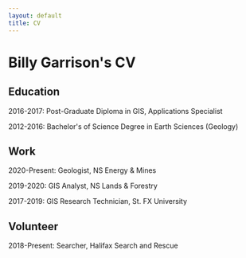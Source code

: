 ```yaml
---
layout: default
title: CV
---
```


# Billy Garrison's CV

## Education
2016-2017: Post-Graduate Diploma in GIS, Applications Specialist

2012-2016: Bachelor's of Science Degree in Earth Sciences (Geology)

## Work
2020-Present: Geologist, NS Energy & Mines

2019-2020: GIS Analyst, NS Lands & Forestry

2017-2019: GIS Research Technician, St. FX University

## Volunteer
2018-Present: Searcher, Halifax Search and Rescue
